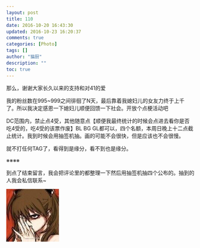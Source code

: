 ```yaml
---
layout: post
title: 110
date: 2016-10-20 16:43:30
updated: 2016-10-23 16:20:37
comments: true
categories: [Photo]
tags: []
author: "猫厨"
description: ""
toc: true
---
```


<p>那么，谢谢大家长久以来的支持和对41的爱</p> 
<p>我的粉丝数在995~999之间徘徊了N天，最后靠着我媳妇儿的女友力终于上千了。所以我决定感恩一下媳妇儿顺便回馈一下社会。开放个点梗活动吧</p> 
<p>DC范围内，禁止点4受，其他随意点【顺便我最终统计的时候会点进去看你是否吃4受的，吃4受的该票作废】BL BG GL都可以，四个名额，本周日晚上十二点截止统计。我到时候会用抽签机抽。画的可能不会很快，但是应该也不会很慢。</p> 
<p>就不打任何TAG了，看得到是缘分，看不到也是缘分。</p> 
<p>※※※※</p> 
<p>到点了结束留言，我会把评论里的都整理一下然后用抽签机抽四个公布的。抽到的人我会私信联系~</p>

![](https://raw.githubusercontent.com/alicewish/meowchain247/master/img_cVZNdzJtQk9JV2VrQkdmR0pudzhxK3VRQzN0eG1DR2lwV1JXUVhQTU43eUlzV3kySEVxdnlBPT0.jpg)